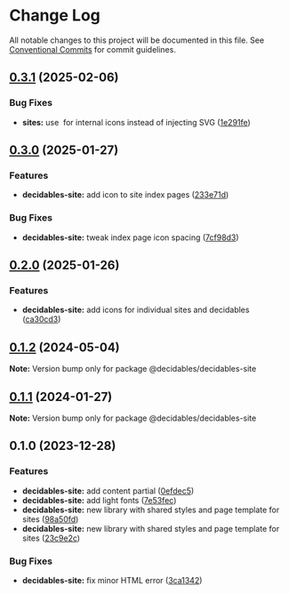 # Change Log

All notable changes to this project will be documented in this file.
See [Conventional Commits](https://conventionalcommits.org) for commit guidelines.

## [0.3.1](https://github.com/decidables/decidables/compare/@decidables/decidables-site@0.3.0...@decidables/decidables-site@0.3.1) (2025-02-06)


### Bug Fixes

* **sites:** use <img> for internal icons instead of injecting SVG ([1e291fe](https://github.com/decidables/decidables/commit/1e291fe252d4decc7ddd1fb13056d311cb29c8ca))



## [0.3.0](https://github.com/decidables/decidables/compare/@decidables/decidables-site@0.2.0...@decidables/decidables-site@0.3.0) (2025-01-27)


### Features

* **decidables-site:** add icon to site index pages ([233e71d](https://github.com/decidables/decidables/commit/233e71d045cb395a6bf1f9a659e3eef658ff7836))


### Bug Fixes

* **decidables-site:** tweak index page icon spacing ([7cf98d3](https://github.com/decidables/decidables/commit/7cf98d3354a89747566907734bb2670844fd8c4b))



## [0.2.0](https://github.com/decidables/decidables/compare/@decidables/decidables-site@0.1.2...@decidables/decidables-site@0.2.0) (2025-01-26)


### Features

* **decidables-site:** add icons for individual sites and decidables ([ca30cd3](https://github.com/decidables/decidables/commit/ca30cd311114c9229e05498f414aad6698c5b741))



## [0.1.2](https://github.com/decidables/decidables/compare/@decidables/decidables-site@0.1.1...@decidables/decidables-site@0.1.2) (2024-05-04)

**Note:** Version bump only for package @decidables/decidables-site





## [0.1.1](https://github.com/decidables/decidables/compare/@decidables/decidables-site@0.1.0...@decidables/decidables-site@0.1.1) (2024-01-27)

**Note:** Version bump only for package @decidables/decidables-site





## 0.1.0 (2023-12-28)


### Features

* **decidables-site:** add content partial ([0efdec5](https://github.com/decidables/decidables/commit/0efdec516109ff1b3c599c3d117b100b02322d30))
* **decidables-site:** add light fonts ([7e53fec](https://github.com/decidables/decidables/commit/7e53feccbe8a0c2cad65bc0a03e5cae10b44a310))
* **decidables-site:** new library with shared styles and page template for sites ([98a50fd](https://github.com/decidables/decidables/commit/98a50fd2ab7fcfef2653e50b83aa9ad944b9a4db))
* **decidables-site:** new library with shared styles and page template for sites ([23c9e2c](https://github.com/decidables/decidables/commit/23c9e2cf662057b465fb7c1ea01e5150e9d63e1d))


### Bug Fixes

* **decidables-site:** fix minor HTML error ([3ca1342](https://github.com/decidables/decidables/commit/3ca13427e887b04165caceb840a94837444cb06d))
